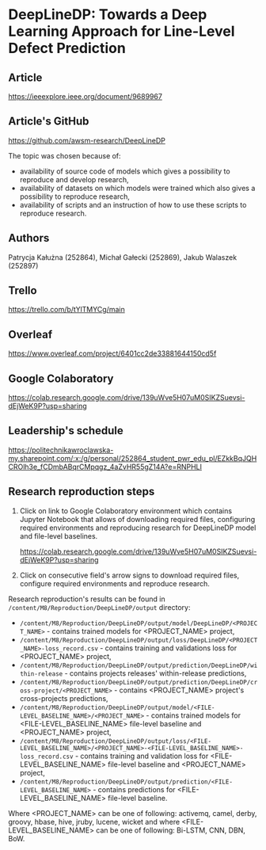 DeepLineDP: Towards a Deep Learning Approach for Line-Level Defect Prediction
=============================================================================

Article
-------

https://ieeexplore.ieee.org/document/9689967

Article's GitHub
----------------

https://github.com/awsm-research/DeepLineDP

The topic was chosen because of:
- availability of source code of models which gives a possibility to reproduce and develop research,
- availability of datasets on which models were trained which also gives a possibility to reproduce research,
- availability of scripts and an instruction of how to use these scripts to reproduce research. 

Authors 
-------

Patrycja Kałużna (252864), Michał Gałecki (252869), Jakub Walaszek (252897)

Trello
------

https://trello.com/b/tYlTMYCg/main

Overleaf
--------

https://www.overleaf.com/project/6401cc2de33881644150cd5f

Google Colaboratory
-------------------

https://colab.research.google.com/drive/139uWve5H07uM0SIKZSuevsi-dEjWeK9P?usp=sharing

Leadership's schedule
---------------------
https://politechnikawroclawska-my.sharepoint.com/:x:/g/personal/252864_student_pwr_edu_pl/EZkkBqJQHCROlh3e_fCDmbABqrCMpqgz_4aZvHR55gZ14A?e=RNPHLI

Research reproduction steps
---------------------------
1. Click on link to Google Colaboratory environment which contains Jupyter Notebook that allows of downloading required files, configuring required environments and reproducing research for DeepLineDP model and file-level baselines.
   
    https://colab.research.google.com/drive/139uWve5H07uM0SIKZSuevsi-dEjWeK9P?usp=sharing

2. Click on consecutive field's arrow signs to download required files, configure required environments and reproduce research.

Research reproduction's results can be found in `/content/M8/Reproduction/DeepLineDP/output` directory:
- `/content/M8/Reproduction/DeepLineDP/output/model/DeepLineDP/<PROJECT_NAME>` - contains trained models for \<PROJECT_NAME\> project,
- `/content/M8/Reproduction/DeepLineDP/output/loss/DeepLineDP/<PROJECT_NAME>-loss_record.csv` - contains training and validations loss for \<PROJECT_NAME\> project,
- `/content/M8/Reproduction/DeepLineDP/output/prediction/DeepLineDP/within-release` - contains projects releases' within-release predictions,
- `/content/M8/Reproduction/DeepLineDP/output/prediction/DeepLineDP/cross-project/<PROJECT_NAME>` - contains \<PROJECT_NAME\> project's cross-projects predictions, 
- `/content/M8/Reproduction/DeepLineDP/output/model/<FILE-LEVEL_BASELINE_NAME>/<PROJECT_NAME>` - contains trained models for \<FILE-LEVEL_BASELINE_NAME\> file-level baseline and \<PROJECT_NAME\> project,
- `/content/M8/Reproduction/DeepLineDP/output/loss/<FILE-LEVEL_BASELINE_NAME>/<PROJECT_NAME>-<FILE-LEVEL_BASELINE_NAME>-loss_record.csv` - contains training and validation loss for \<FILE-LEVEL_BASELINE_NAME\> file-level baseline and \<PROJECT_NAME\> project,
- `/content/M8/Reproduction/DeepLineDP/output/prediction/<FILE-LEVEL_BASELINE_NAME>` - contains predictions for \<FILE-LEVEL_BASELINE_NAME\> file-level baseline.

Where \<PROJECT_NAME\> can be one of following: activemq, camel, derby, groovy, hbase, hive, jruby, lucene, wicket and where \<FILE-LEVEL_BASELINE_NAME\> can be one of following: Bi-LSTM, CNN, DBN, BoW.